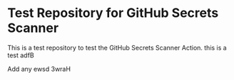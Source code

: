 # Test Repository for GitHub Secrets Scanner

This is a test repository to test the GitHub Secrets Scanner Action.
this is a test
adfB

Add any 
ewsd
3wraH
